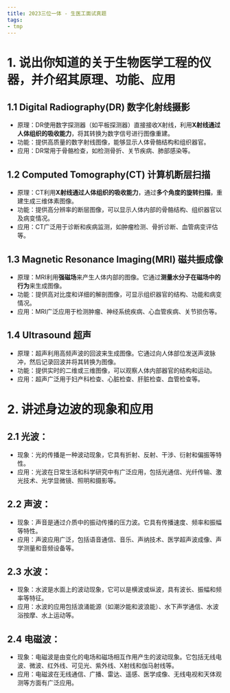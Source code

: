 ```yaml
---
title: 2023三位一体 - 生医工面试真题
tags:
- tmp
---
```


# 1. 说出你知道的关于生物医学工程的仪器，并介绍其原理、功能、应用

## 1.1 Digital Radiography(DR) 数字化射线摄影

- 原理：DR使用数字探测器（如平板探测器）直接接收X射线，利用**X射线通过人体组织的吸收能力**，将其转换为数字信号进行图像重建。
- 功能：提供高质量的数字射线图像，能够显示人体骨骼结构和组织器官。
- 应用：DR常用于骨骼检查，如检测骨折、关节疾病、肺部感染等。

## 1.2 Computed Tomography(CT) 计算机断层扫描

- 原理：CT利用**X射线通过人体组织的吸收能力**，通过**多个角度的旋转扫描**，重建生成三维体素图像。
- 功能：提供高分辨率的断层图像，可以显示人体内部的骨骼结构、组织器官以及病变情况。
- 应用：CT广泛用于诊断和疾病监测，如肿瘤检测、骨折诊断、血管病变评估等。


## 1.3 Magnetic Resonance Imaging(MRI) 磁共振成像

- 原理：MRI利用**强磁场**来产生人体内部的图像。它通过**测量水分子在磁场中的行为**来生成图像。
- 功能：提供高对比度和详细的解剖图像，可显示组织器官的结构、功能和病变情况。
- 应用：MRI广泛应用于检测肿瘤、神经系统疾病、心血管疾病、关节损伤等。

## 1.4 Ultrasound 超声

- 原理：超声利用高频声波的回波来生成图像。它通过向人体部位发送声波脉冲，然后记录回波并将其转换为图像。
- 功能：提供实时的二维或三维图像，可以观察人体内部器官的结构和运动。
- 应用：超声广泛用于妇产科检查、心脏检查、肝脏检查、血管检查等。

# 2. 讲述身边波的现象和应用

## 2.1 光波：

* 现象：光的传播是一种波动现象，它具有折射、反射、干涉、衍射和偏振等特性。
* 应用：光波在日常生活和科学研究中有广泛应用，包括光通信、光纤传输、激光技术、光学显微镜、照明和摄影等。 
  
## 2.2 声波：

* 现象：声音是通过介质中的振动传播的压力波。它具有传播速度、频率和振幅等特性。
* 应用：声波应用广泛，包括语音通信、音乐、声纳技术、医学超声波成像、声学测量和音频设备等。
  
## 2.3 水波：

* 现象：水波是水面上的波动现象，它可以是横波或纵波，具有波长、振幅和频率等特征。
* 应用：水波的应用包括浪涌能源（如潮汐能和波浪能）、水下声学通信、水波浴按摩、水上运动等。
  
## 2.4 电磁波：

* 现象：电磁波是由变化的电场和磁场相互作用产生的波动现象。它包括无线电波、微波、红外线、可见光、紫外线、X射线和伽马射线等。
* 应用：电磁波在无线通信、广播、雷达、遥感、医学成像、无线电视和天体观测等方面有广泛应用。











